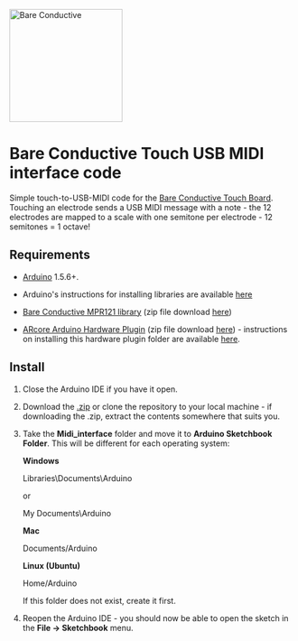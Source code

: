 <a href="http://www.bareconductive.com/"><img src="https://www.dropbox.com/s/5c4yatkrnqqbgrm/BareConductive.LOGO_553x221.jpg?dl=1" width="200px" alt="Bare Conductive" /></a>

# Bare Conductive Touch USB MIDI interface code
Simple touch-to-USB-MIDI code for the [Bare Conductive Touch Board](http://www.bareconductive.com/shop/touch-board/). Touching an electrode sends a USB MIDI message with a note - the 12 electrodes are mapped to a scale with one semitone per electrode - 12 semitones = 1 octave!

## Requirements
* [Arduino](http://arduino.cc/en/Main/Software) 1.5.6+.

* Arduino's instructions for installing libraries are available [here](http://arduino.cc/en/Guide/Libraries)
	
* [Bare Conductive MPR121 library](https://github.com/bareconductive/mpr121) (zip file download [here](https://github.com/bareconductive/mpr121/archive/public.zip))

* [ARcore Arduino Hardware Plugin](https://github.com/rkistner/arcore) (zip file download [here](https://github.com/rkistner/arcore/archive/master.zip)) - instructions on installing this hardware plugin folder are available [here](https://github.com/rkistner/arcore).


## Install

1. Close the Arduino IDE if you have it open.
1. Download the [.zip](https://github.com/BareConductive/touch-usb-midi-interface/archive/public.zip) or clone the repository to your local machine - if downloading the .zip, extract the contents somewhere that suits you.
1. Take the **Midi_interface** folder and move it to **Arduino Sketchbook Folder**. This will be different for each operating system: 

	**Windows**
	
	Libraries\\Documents\\Arduino
	
	or
	
	My Documents\\Arduino	
	
	**Mac**
	
	Documents/Arduino
	
	**Linux (Ubuntu)**
	
	Home/Arduino


	If this folder does not exist, create it first.
1. Reopen the Arduino IDE - you should now be able to open the sketch in the **File -> Sketchbook** menu.